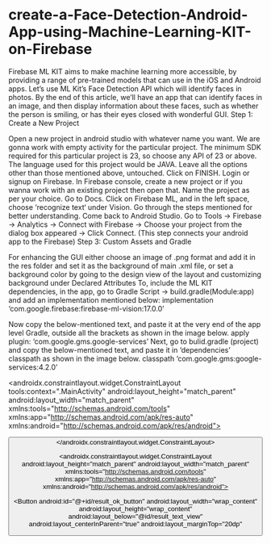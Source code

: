 # create-a-Face-Detection-Android-App-using-Machine-Learning-KIT-on-Firebase
Firebase ML KIT aims to make machine learning more accessible, by providing a range of pre-trained models that can use in the iOS and Android apps. Let’s use ML Kit’s Face Detection API which will identify faces in photos. By the end of this article, we’ll have an app that can identify faces in an image, and then display information about these faces, such as whether the person is smiling, or has their eyes closed with wonderful GUI.
Step 1: Create a New Project

Open a new project in android studio with whatever name you want.
We are gonna work with empty activity for the particular project.
The minimum SDK required for this particular project is 23, so choose any API of 23 or above.
The language used for this project would be JAVA.
Leave all the options other than those mentioned above, untouched.
Click on FINISH.
Login or signup on Firebase.
In Firebase console, create a new project or if you wanna work with an existing project then open that.
Name the project as per your choice.
Go to Docs.
Click on Firebase ML, and in the left space, choose ‘recognize text‘ under Vision.
Go through the steps mentioned for better understanding.
Come back to Android Studio.
Go to Tools -> Firebase -> Analytics -> Connect with Firebase -> Choose your project from the dialog box appeared -> Click Connect. (This step connects your android app to the Firebase)
Step 3: Custom Assets and Gradle

For enhancing the GUI either choose an image of .png format and add it in the res folder and set it as the background of main .xml file, or  set a background color by going to the design view of the layout and customizing background under Declared Attributes
To, include the ML KIT dependencies, in the app, go to Gradle Script -> build.gradle(Module:app) and add an implementation mentioned below:
implementation ‘com.google.firebase:firebase-ml-vision:17.0.0’

Now copy the below-mentioned text, and paste it at the very end of the app level Gradle, outside all the brackets as shown in the image below.
apply plugin: ‘com.google.gms.google-services’
Next, go to bulid.gradle (project) and copy the below-mentioned text, and paste it in ‘dependencies’ classpath as shown in the image below.
classpath ‘com.google.gms:google-services:4.2.0’
<?xml version="1.0" encoding="UTF-8"?> 
<androidx.constraintlayout.widget.ConstraintLayout
    tools:context=".MainActivity"
    android:layout_height="match_parent"
    android:layout_width="match_parent"
xmlns:tools="http://schemas.android.com/tools"
    xmlns:app="http://schemas.android.com/apk/res-auto"
    xmlns:android="http://schemas.android.com/apk/res/android"> 
  
 <Button
        android:background="#000000"
        android:layout_height="wrap_content"
        android:layout_width="wrap_content"
        app:layout_constraintStart_toStartOf="parent"
        app:layout_constraintEnd_toEndOf="parent"
        app:layout_constraintBottom_toBottomOf="parent"
 android:text=CAMERA
        android:layout_marginBottom="100dp"
        android:padding="16dp"
        android:id="@+id/camera_button"/> 
</androidx.constraintlayout.widget.ConstraintLayout>
<?xml version="1.0" encoding="UTF-8"?> 
<androidx.constraintlayout.widget.ConstraintLayout 
    android:layout_height="match_parent" 
    android:layout_width="match_parent" 
    xmlns:tools="http://schemas.android.com/tools"
xmlns:app="http://schemas.android.com/apk/res-auto" 
    xmlns:android="http://schemas.android.com/apk/res/android"> 
  
<ScrollView
        android:layout_width="wrap_content"
        android:layout_height="wrap_content"
        app:layout_constraintBottom_toBottomOf="parent"
app:layout_constraintStart_toStartOf="parent"
        app:layout_constraintTop_toTopOf="parent">
 <RelativeLayout
            android:id="@+id/relativeLayout"
            android:layout_width="match_parent"
            android:layout_height="wrap_content"
            android:layout_marginStart="20dp"
            android:layout_marginEnd="20dp"
 app:layout_constraintEnd_toEndOf="parent"
            app:layout_constraintStart_toStartOf="parent"
            app:layout_constraintTop_toTopOf="parent"> 
 <!--text view to diplay the result text 
                          after reading an image-->
<TextView
                android:id="@+id/result_text_view"
                android:layout_width="match_parent"
                android:layout_height="wrap_content"
                android:gravity="center"
                android:text="LCOFaceDetection"
                android:textColor="#000000"
android:textSize="18sp"
                app:layout_constraintEnd_toEndOf="parent"
                app:layout_constraintStart_toStartOf="parent"
                app:layout_constraintTop_toTopOf="parent"/> 
             <!--a button with text 'ok' written on it-->
<Button
                android:id="@+id/result_ok_button"
                android:layout_width="wrap_content"
                android:layout_height="wrap_content"
                android:layout_below="@id/result_text_view"
                android:layout_centerInParent="true"
                android:layout_marginTop="20dp"
